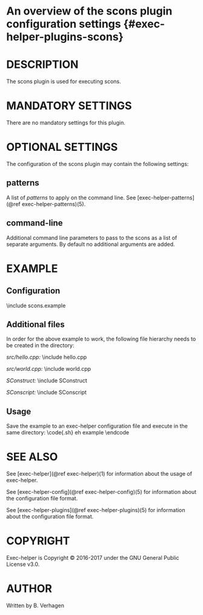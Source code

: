 An overview of the scons plugin configuration settings {#exec-helper-plugins-scons}
======================================================

# DESCRIPTION
The scons plugin is used for executing scons.

# MANDATORY SETTINGS
There are no mandatory settings for this plugin.

# OPTIONAL SETTINGS
The configuration of the scons plugin may contain the following settings:
 
## patterns
A list of _patterns_ to apply on the command line. See [exec-helper-patterns](@ref exec-helper-patterns)(5).
 
## command-line
Additional command line parameters to pass to the scons as a list of separate arguments. By default no additional arguments are added.

# EXAMPLE
## Configuration
\include scons.example

## Additional files
In order for the above example to work, the following file hierarchy needs to be created in the directory:

_src/hello.cpp:_
\include hello.cpp

_src/world.cpp:_
\include world.cpp

_SConstruct:_
\include SConstruct

_SConscript:_
\include SConscript

## Usage
Save the example to an exec-helper configuration file and execute in the same directory:
\code{.sh}
eh example
\endcode

# SEE ALSO
See [exec-helper](@ref exec-helper)(1) for information about the usage of exec-helper.

See [exec-helper-config](@ref exec-helper-config)(5) for information about the configuration file format.

See [exec-helper-plugins](@ref exec-helper-plugins)(5) for information about the configuration file format.

# COPYRIGHT
Exec-helper is Copyright &copy; 2016-2017 under the GNU General Public License v3.0.

# AUTHOR
Written by B. Verhagen
